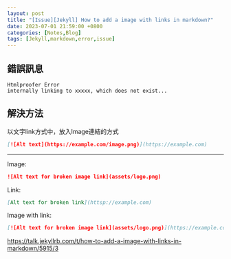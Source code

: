 ```yaml
---
layout: post
title: "[Issue][Jekyll] How to add a image with links in markdown?"
date: 2023-07-01 21:59:00 +0800
categories: [Notes,Blog]
tags: [Jekyll,markdown,error,issue]
---
```



## 錯誤訊息
```
Htmlproofer Error        
internally linking to xxxxx, which does not exist...
```

## 解決方法

以文字link方式中，放入Image連結的方式

```markdown
[![Alt text](https://example.com/image.png)](https://example.com)
```

---

Image:

```markdown
![Alt text for broken image link](assets/logo.png)
```

Link:

```markdown
[Alt text for broken link](httsp://example.com)
```

Image with link:

```markdown
[![Alt text for broken image link](assets/logo.png)](https://example.com)
```

<https://talk.jekyllrb.com/t/how-to-add-a-image-with-links-in-markdown/5915/3>